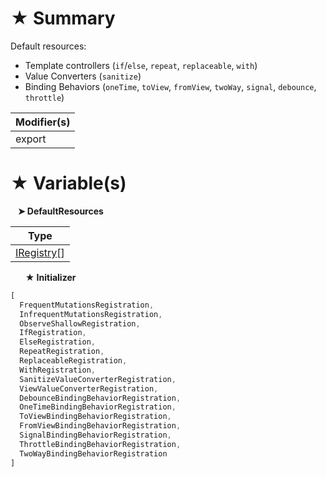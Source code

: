 # &#9733; Summary

Default resources:
- Template controllers (`if`/`else`, `repeat`, `replaceable`, `with`)
- Value Converters (`sanitize`)
- Binding Behaviors (`oneTime`, `toView`, `fromView`, `twoWay`, `signal`, `debounce`, `throttle`)

| Modifier(s)                            |
|----------------------------------------|
| export |

# &#9733; Variable(s)

&nbsp;&nbsp; **&#10148; DefaultResources**

| Type                        |
|-----------------------------|
| [IRegistry](/kernel/interface/di/iregistry.md)[] |

&nbsp;&nbsp;&nbsp;&nbsp;&nbsp; **&#9733; Initializer**

```ts
[
  FrequentMutationsRegistration,
  InfrequentMutationsRegistration,
  ObserveShallowRegistration,
  IfRegistration,
  ElseRegistration,
  RepeatRegistration,
  ReplaceableRegistration,
  WithRegistration,
  SanitizeValueConverterRegistration,
  ViewValueConverterRegistration,
  DebounceBindingBehaviorRegistration,
  OneTimeBindingBehaviorRegistration,
  ToViewBindingBehaviorRegistration,
  FromViewBindingBehaviorRegistration,
  SignalBindingBehaviorRegistration,
  ThrottleBindingBehaviorRegistration,
  TwoWayBindingBehaviorRegistration
]
```